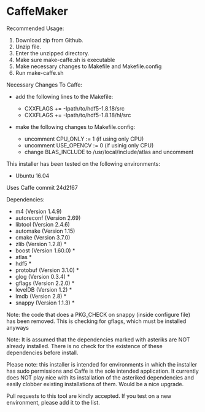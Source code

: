 # CaffeMaker
Recommended Usage:

1. Download zip from Github.
2. Unzip file.
3. Enter the unzipped directory.
4. Make sure make-caffe.sh is executable
5. Make necessary changes to Makefile and Makefile.config
6. Run make-caffe.sh


Necessary Changes To Caffe:
+ add the following lines to the Makefile:
    + CXXFLAGS += -Ipath/to/hdf5-1.8.18/src
    + CXXFLAGS += -Ipath/to/hdf5-1.8.18/hl/src

+ make the following changes to Makefile.config:
    + uncomment CPU_ONLY := 1 (if using only CPU)
    + uncomment USE_OPENCV := 0 (if usinig only CPU)
    + change BLAS_INCLUDE to /usr/local/include/atlas and uncomment


This installer has been tested on the following environments:
+ Ubuntu 16.04 

Uses Caffe commit 24d2f67

Dependencies:
+ m4 (Version 1.4.9)
+ autoreconf (Version 2.69)
+ libtool (Version 2.4.6)
+ automake (Version 1.15)
+ cmake (Version 3.7.0)
+ zlib (Version 1.2.8) *
+ boost (Version 1.60.0) *
+ atlas *
+ hdf5 *
+ protobuf (Version 3.1.0) *
+ glog (Version 0.3.4) *
+ gflags (Version 2.2.0) *
+ levelDB (Version 1.2) *
+ lmdb (Version 2.8) *
+ snappy (Version 1.1.3) *

Note: the code that does a PKG_CHECK on snappy (inside configure file)
has been removed. This is checking for gflags, which must be installed
anyways

Note: It is assumed that the dependencies marked with asteriks are NOT
already installed. There is no check for the existence of these dependencies
before install.

Please note: this installer is intended for environments in which the
installer has sudo permissions and Caffe is the sole intended application.
It currently does NOT play nice with its installation of the asteriked
dependencies and easily clobber existing installations of them. Would be a
nice upgrade.

Pull requests to this tool are kindly accepted. If you test on a new
environment, please add it to the list.
